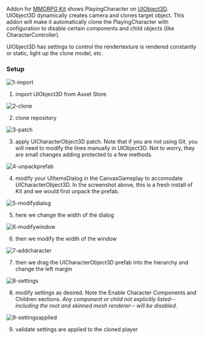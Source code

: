 Addon for [MMORPG Kit](https://assetstore.unity.com/packages/templates/systems/mmorpg-kit-2d-3d-survival-110188) shows PlayingCharacter on [UIObject3D](https://assetstore.unity.com/packages/tools/gui/uiobject3d-render-3d-models-on-any-unity-ui-canvas-92476). UIObject3D dynamically creates camera and clones target object. This addon will make it automatically clone the PlayingCharacter with configuration to disable certain components and child objects (like CharacterController).

UIObject3D has settings to control the rendertexture is rendered constantly or static, light up the clone model, etc.

### Setup

![1-import](https://user-images.githubusercontent.com/755461/223911585-4e581af8-a3ee-4151-bc0e-a541cfaad1d5.png)

1. import UIObject3D from Asset Store

![2-clone](https://user-images.githubusercontent.com/755461/223911678-bff68b83-eebf-4591-b760-0f9ce9485520.png)

2. clone repository

![3-patch](https://user-images.githubusercontent.com/755461/223911716-debe992c-d858-4336-b6b9-58f68ab274d4.png)

3. apply UICharacterObject3D patch. Note that if you are not using Git, you will need to modify the lines manually in UIObject3D. Not to worry, they are small changes adding protected to a few methods.

![4-unpackprefab](https://user-images.githubusercontent.com/755461/223911967-81de32a4-a414-4d9c-ad6b-90812e1916c5.png)

4. modify your UIItemsDialog in the CanvasGameplay to accomodate UICharacterObject3D. In the screenshot above, this is a fresh install of Kit and we would first unpack the prefab.

![5-modifydialog](https://user-images.githubusercontent.com/755461/223912143-3e07da23-a02e-40bb-ba21-dc1930b7eb7d.png)

5. here we change the width of the dialog

![6-modifywindow](https://user-images.githubusercontent.com/755461/223912259-b4247de5-4550-4908-b587-7885d5989a99.png)

6. then we modify the width of the window

![7-addcharacter](https://user-images.githubusercontent.com/755461/223912328-31f1605e-e0d9-4ad1-a7d3-7a6c10f5e68b.png)

7. then we drag the UICharacterObject3D prefab into the hierarchy and change the left margin

![8-settings](https://user-images.githubusercontent.com/755461/223912464-698f530d-af8c-4795-ae68-f8d36074709a.png)

8. modify settings as desired. Note the Enable Character Components and Children sections. *Any component or child not explicitly listed-- including the root and skinned mesh renderer-- will be disabled.*

![9-settingsapplied](https://user-images.githubusercontent.com/755461/223912704-7dae7789-1b4c-47a2-bcd9-3665a89bd733.png)

9. validate settings are applied to the cloned player
